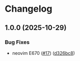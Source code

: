 # Changelog

## 1.0.0 (2025-10-29)


### Bug Fixes

* neovim E670 ([#17](https://github.com/wsdjeg/ChineseLinter.vim/issues/17)) ([d326bc8](https://github.com/wsdjeg/ChineseLinter.vim/commit/d326bc8e906a14e02f51dcca51bed755c1ae2b84))

